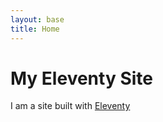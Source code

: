 ```yaml
---
layout: base
title: Home
---
```



# My Eleventy Site

I am a site built with [Eleventy](https://www.11ty.io/)
